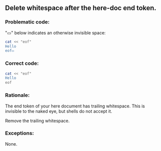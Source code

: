 ## Delete whitespace after the here-doc end token.

### Problematic code:

"▭" below indicates an otherwise invisible space:

```sh
cat << "eof"
Hello
eof▭   
```

### Correct code:

```sh
cat << "eof"
Hello
eof
```
### Rationale:

The end token of your here document has trailing whitespace. This is invisible to the naked eye, but shells do not accept it.

Remove the trailing whitespace.

### Exceptions:

None.